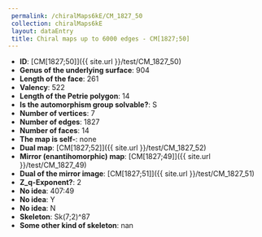 ```yaml
--- 
 permalink: /chiralMaps6kE/CM_1827_50 
 collection: chiralMaps6kE
 layout: dataEntry
 title: Chiral maps up to 6000 edges - CM[1827;50]
---
```


- **ID**: [CM[1827;50]]({{ site.url }}/test/CM_1827_50)
- **Genus of the underlying surface**: 904
- **Length of the face**: 261
- **Valency**: 522
- **Length of the Petrie polygon**: 14
- **Is the automorphism group solvable?**: S
- **Number of vertices**: 7
- **Number of edges**: 1827
- **Number of faces**: 14
- **The map is self-**: none
- **Dual map**: [CM[1827;52]]({{ site.url }}/test/CM_1827_52)
- **Mirror (enantihomorphic) map**: [CM[1827;49]]({{ site.url }}/test/CM_1827_49)
- **Dual of the mirror image**: [CM[1827;51]]({{ site.url }}/test/CM_1827_51)
- **Z_q-Exponent?**: 2
- **No idea**:  407:49
- **No idea**: Y
- **No idea**: N
- **Skeleton**: Sk(7;2)^87
- **Some other kind of skeleton**: nan
